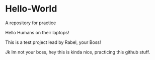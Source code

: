 # Hello-World
A repository for practice 

Hello Humans on their laptops!

This is a test project lead by Rabel, your Boss!

Jk Im not your boss, hey this is kinda nice, practicing this github stuff. 
